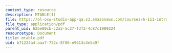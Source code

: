 ```yaml
---
content_type: resource
description: MTABLE(1)
file: https://ol-ocw-studio-app-qa.s3.amazonaws.com/courses/6-111-introductory-digital-systems-laboratory-fall-2002/b71224a4aaa7732c8f86e9613c4e5a9f_mtable.pdf
file_type: application/pdf
parent_uid: 62be00cb-c2a3-5c27-f3f2-4c87c1989224
resourcetype: Document
title: mtable.pdf
uid: b71224a4-aaa7-732c-8f86-e9613c4e5a9f
---
```

